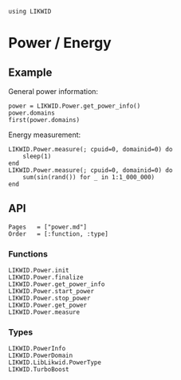 ```@setup likwid
using LIKWID
```

# Power / Energy

## Example

General power information:
```@repl likwid
power = LIKWID.Power.get_power_info()
power.domains
first(power.domains)
```

Energy measurement:
```@repl likwid
LIKWID.Power.measure(; cpuid=0, domainid=0) do
    sleep(1)
end
LIKWID.Power.measure(; cpuid=0, domainid=0) do
    sum(sin(rand()) for _ in 1:1_000_000)
end
```


## API

```@index
Pages   = ["power.md"]
Order   = [:function, :type]
```

### Functions

```@docs
LIKWID.Power.init
LIKWID.Power.finalize
LIKWID.Power.get_power_info
LIKWID.Power.start_power
LIKWID.Power.stop_power
LIKWID.Power.get_power
LIKWID.Power.measure
```

### Types

```@docs
LIKWID.PowerInfo
LIKWID.PowerDomain
LIKWID.LibLikwid.PowerType
LIKWID.TurboBoost
```

